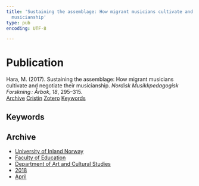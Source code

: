 ```yaml
---
title: 'Sustaining the assemblage: How migrant musicians cultivate and negotiate their
  musicianship'
type: pub
encoding: UTF-8

---
```

<h1>Publication</h1>
<article id="csl-bib-container-F33T5KU7" class="csl-bib-container">
  <div class="csl-bib-body"> <div class="csl-entry">Hara, M. (2017). Sustaining the assemblage: How migrant musicians cultivate and negotiate their musicianship. <i>Nordisk Musikkpedagogisk Forskning : Årbok</i>, <i>18</i>, 295–315.</div> </div>
  <div class="csl-bib-buttons">
    <a href="#taxonomy-article-F33T5KU7" alt="archive" class="csl-bib-button">Archive</a>
    <a href="https://app.cristin.no/results/show.jsf?id=1577675" alt="Cristin" class="csl-bib-button">Cristin</a>
    <a href="http://zotero.org/groups/5881554/items/F33T5KU7" alt="Zotero" class="csl-bib-button">Zotero</a>
    <a href="#keywords-article-F33T5KU7" alt="keywords" class="csl-bib-button">Keywords</a>
  </div>
  <div id="csl-bib-meta-container-F33T5KU7"></div>
</article>
<div id="csl-bib-meta-F33T5KU7" class="csl-bib-meta">
  <article id="keywords-article-F33T5KU7" class="keywords-article">
    <h1>Keywords</h1>
    
  </article>
  <article id="taxonomy-article-F33T5KU7" class="taxonomy-article">
    <h1>Archive</h1>
    <ul>
      <li><a href="{{< params subfolder >}}en/archive/?key=3DCRN523">University of Inland Norway</a></li>
      <li><a href="{{< params subfolder >}}en/archive/?key=WYNZA47F">Faculty of Education</a></li>
      <li><a href="{{< params subfolder >}}en/archive/?key=VBB2T4VJ">Department of Art and Cultural Studies</a></li>
      <li><a href="{{< params subfolder >}}en/archive/?key=83ZSF7H3">2018</a></li>
      <li><a href="{{< params subfolder >}}en/archive/?key=CTTRH9J6">April</a></li>
    </ul>
  </article>
</div>
